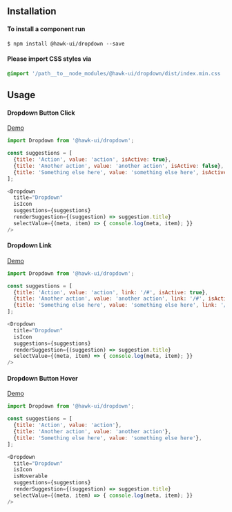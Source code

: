 ## Installation


#### To install a component run
`$ npm install @hawk-ui/dropdown --save`


#### Please import CSS styles via
```scss noeditor
@import '/path__to__node_modules/@hawk-ui/dropdown/dist/index.min.css
```


## Usage


#### Dropdown Button Click
[Demo](https://hawk.wallnit.com/#!/Dropdown/1)
```js static
import Dropdown from '@hawk-ui/dropdown';
```
```js
const suggestions = [
  {title: 'Action', value: 'action', isActive: true},
  {title: 'Another action', value: 'another action', isActive: false},
  {title: 'Something else here', value: 'something else here', isActive: true},
];

<Dropdown
  title="Dropdown"
  isIcon
  suggestions={suggestions}
  renderSuggestion={(suggestion) => suggestion.title}
  selectValue={(meta, item) => { console.log(meta, item); }}
/>
```


#### Dropdown Link
[Demo](https://hawk.wallnit.com/#!/Dropdown/3)
```js static
import Dropdown from '@hawk-ui/dropdown';
```
```js
const suggestions = [
  {title: 'Action', value: 'action', link: '/#', isActive: true},
  {title: 'Another action', value: 'another action', link: '/#', isActive: false},
  {title: 'Something else here', value: 'something else here', link: '/#', isActive: true},
];

<Dropdown
  title="Dropdown"
  isIcon
  suggestions={suggestions}
  renderSuggestion={(suggestion) => suggestion.title}
  selectValue={(meta, item) => { console.log(meta, item); }}
/>
```


#### Dropdown Button Hover
[Demo](https://hawk.wallnit.com/#!/Dropdown/3)
```js static
import Dropdown from '@hawk-ui/dropdown';
```
```js
const suggestions = [
  {title: 'Action', value: 'action'},
  {title: 'Another action', value: 'another action'},
  {title: 'Something else here', value: 'something else here'},
];

<Dropdown
  title="Dropdown"
  isIcon
  isHoverable
  suggestions={suggestions}
  renderSuggestion={(suggestion) => suggestion.title}
  selectValue={(meta, item) => { console.log(meta, item); }}
/>
```